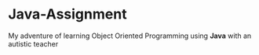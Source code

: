 # Java-Assignment
My adventure of learning Object Oriented Programming using <b>Java</b> with an autistic teacher<br>
